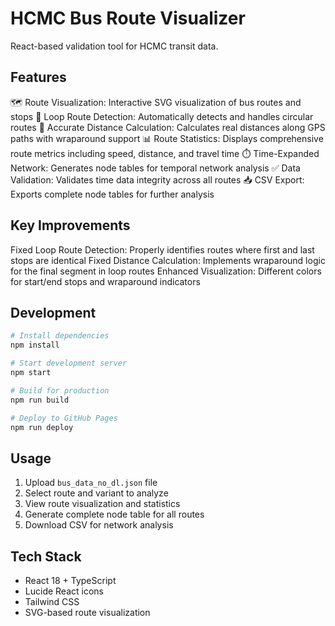 # HCMC Bus Route Visualizer

React-based validation tool for HCMC transit data.

## Features

🗺️ Route Visualization: Interactive SVG visualization of bus routes and stops
🔄 Loop Route Detection: Automatically detects and handles circular routes
📏 Accurate Distance Calculation: Calculates real distances along GPS paths with wraparound support
📊 Route Statistics: Displays comprehensive route metrics including speed, distance, and travel time
⏱️ Time-Expanded Network: Generates node tables for temporal network analysis
✅ Data Validation: Validates time data integrity across all routes
📥 CSV Export: Exports complete node tables for further analysis

## Key Improvements

Fixed Loop Route Detection: Properly identifies routes where first and last stops are identical
Fixed Distance Calculation: Implements wraparound logic for the final segment in loop routes
Enhanced Visualization: Different colors for start/end stops and wraparound indicators

## Development

```bash
# Install dependencies
npm install

# Start development server
npm start

# Build for production
npm run build

# Deploy to GitHub Pages
npm run deploy
```

## Usage

1. Upload `bus_data_no_dl.json` file
2. Select route and variant to analyze
3. View route visualization and statistics
4. Generate complete node table for all routes
5. Download CSV for network analysis

## Tech Stack

- React 18 + TypeScript
- Lucide React icons
- Tailwind CSS
- SVG-based route visualization
